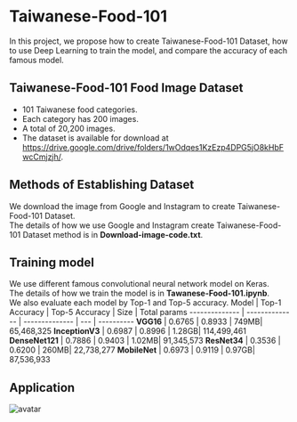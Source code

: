 # Taiwanese-Food-101
In this project, we propose how to create Taiwanese-Food-101 Dataset, how to use Deep Learning to train the model, and compare the accuracy of each famous model.
## Taiwanese-Food-101 Food Image Dataset
* 101 Taiwanese food categories.
* Each category has 200 images.
* A total of 20,200 images. <br>
* The dataset is available for download at https://drive.google.com/drive/folders/1wOdqes1KzEzp4DPG5jO8kHbFwcCmjzjh/.
## Methods of Establishing Dataset
We download the image from Google and Instagram to create Taiwanese-Food-101 Dataset. <br>
The details of how we use Google and Instagram create Taiwanese-Food-101 Dataset method is in **Download-image-code.txt**.
## Training model
We use different famous convolutional neural network model on Keras. <br>
The details of how we train the model is in **Tawanese-Food-101.ipynb**. <br>
We also evaluate each model by Top-1 and Top-5 accuracy.
Model           | Top-1 Accuracy  | Top-5 Accuracy  | Size | Total params
--------------  | --------------  | --------------  | ---  | ----------
**VGG16**       |      0.6765     |      0.8933     | 749MB| 65,468,325
**InceptionV3** |      0.6987     |      0.8996     |  1.28GB| 114,499,461
**DenseNet121** |      0.7886     |      0.9403     |  1.02MB| 91,345,573
**ResNet34**    |      0.3536     |      0.6200     |  260MB| 22,738,277
**MobileNet**   |      0.6973     |      0.9119     |  0.97GB| 87,536,933
## Application
![avatar](https://github.com/stratospark/food-101-keras/blob/master/demo.jpg)
